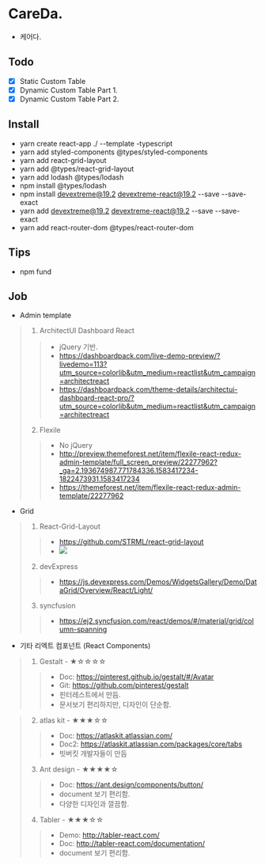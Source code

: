 # CareDa.
- 케어다.

## Todo
- [x] Static Custom Table 
- [x] Dynamic Custom Table Part 1.
- [x] Dynamic Custom Table Part 2.

## Install
- yarn create react-app ./ --template -typescript
- yarn add styled-components @types/styled-components
- yarn add react-grid-layout
- yarn add @types/react-grid-layout
- yarn add lodash @types/lodash
- npm install @types/lodash
- npm install devextreme@19.2 devextreme-react@19.2 --save --save-exact
- yarn add devextreme@19.2 devextreme-react@19.2 --save --save-exact
- yarn add react-router-dom @types/react-router-dom

## Tips
- npm fund



## Job
- Admin template
> 1. ArchitectUI Dashboard React
>> - jQuery 기반.
>> - https://dashboardpack.com/live-demo-preview/?livedemo=113?utm_source=colorlib&utm_medium=reactlist&utm_campaign=architectreact
>> - https://dashboardpack.com/theme-details/architectui-dashboard-react-pro/?utm_source=colorlib&utm_medium=reactlist&utm_campaign=architectreact
> 2. Flexile
>> - No jQuery
>> - http://preview.themeforest.net/item/flexile-react-redux-admin-template/full_screen_preview/22277962?_ga=2.193674987.771784336.1583417234-1822473931.1583417234
>> - https://themeforest.net/item/flexile-react-redux-admin-template/22277962

- Grid
> 1. React-Grid-Layout
>> - https://github.com/STRML/react-grid-layout
>> - <img  src="https://camo.githubusercontent.com/8c68a2e6d6e01364247232267a5698ac0d9b63c6/687474703a2f2f692e696d6775722e636f6d2f6f6f314e5436632e676966"/>
> 2. devExpress
>> - https://js.devexpress.com/Demos/WidgetsGallery/Demo/DataGrid/Overview/React/Light/
> 3. syncfusion
>> - https://ej2.syncfusion.com/react/demos/#/material/grid/column-spanning

- 기타 리엑트 컴포넌트 (React Components)
> 1. Gestalt - ★☆☆☆☆
>> - Doc: https://pinterest.github.io/gestalt/#/Avatar
>> - Git: https://github.com/pinterest/gestalt
>> - 핀터레스트에서 만듬.
>> - 문서보기 편리하지만, 디자인이 단순함.

> 2. atlas kit - ★★★☆☆
>> - Doc: https://atlaskit.atlassian.com/
>> - Doc2: https://atlaskit.atlassian.com/packages/core/tabs
>> - 빗버킷 개발자들이 만듬
> 3. Ant design - ★★★★☆
>> - Doc: https://ant.design/components/button/
>> - document 보기 편리함.
>> - 다양한 디자인과 깔끔함.
> 4. Tabler - ★★★☆☆
>> - Demo: http://tabler-react.com/
>> - Doc: http://tabler-react.com/documentation/
>> - document 보기 편리함.
